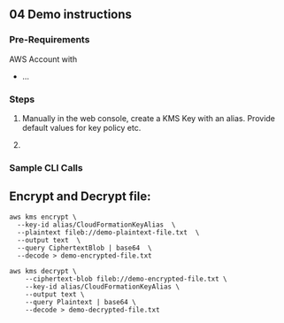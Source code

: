 ## 04 Demo instructions

### Pre-Requirements

AWS Account with

  - ...

### Steps

1. Manually in the web console, create a KMS Key with an alias. Provide default values for key policy etc.

1. 


### Sample CLI Calls

## Encrypt and Decrypt file:

```
aws kms encrypt \
  --key-id alias/CloudFormationKeyAlias  \
  --plaintext fileb://demo-plaintext-file.txt  \
  --output text  \
  --query CiphertextBlob | base64  \
  --decode > demo-encrypted-file.txt
```

```
aws kms decrypt \
    --ciphertext-blob fileb://demo-encrypted-file.txt \
    --key-id alias/CloudFormationKeyAlias \
    --output text \
    --query Plaintext | base64 \
    --decode > demo-decrypted-file.txt
```

